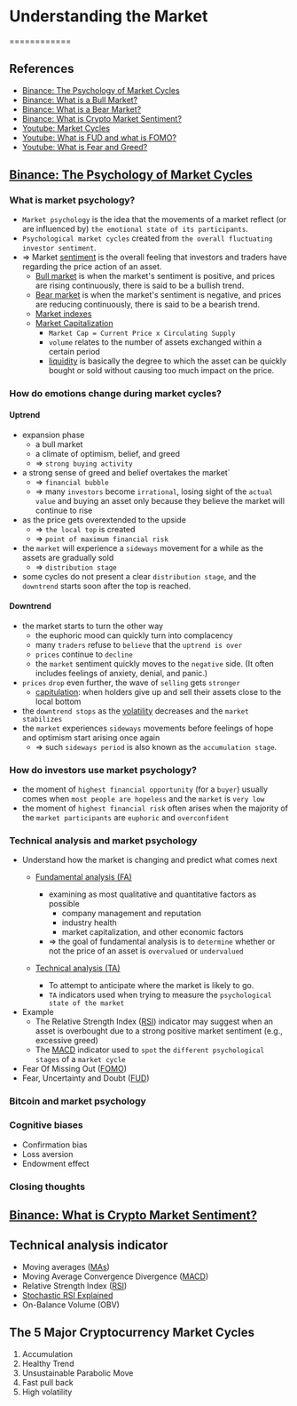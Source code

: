 # Understanding the Market
============

## References

- [Binance: The Psychology of Market Cycles](https://academy.binance.com/en/articles/the-psychology-of-market-cycles)
- [Binance: What is a Bull Market?](https://academy.binance.com/en/articles/what-is-a-bull-market)
- [Binance: What is a Bear Market?](https://academy.binance.com/en/articles/what-is-a-bear-market)
- [Binance: What is Crypto Market Sentiment?](https://academy.binance.com/en/articles/what-is-crypto-market-sentiment)
- [Youtube: Market Cycles](https://www.youtube.com/watch?v=_I6_8nN3IX8)
- [Youtube: What is FUD and what is FOMO?](https://www.youtube.com/watch?v=dasfUZXrMqQ)
- [Youtube: What is Fear and Greed?](https://www.youtube.com/watch?v=uU2GAn-s2OE)

## [Binance: The Psychology of Market Cycles](https://academy.binance.com/en/articles/the-psychology-of-market-cycles)

### What is market psychology?

- `Market psychology` is the idea that the movements of a market reflect (or are influenced by) `the emotional state of its participants`.
- `Psychological market cycles` created from `the overall fluctuating investor sentiment`.
- => Market [sentiment](https://academy.binance.com/en/glossary/sentiment) is the overall feeling that investors and traders have regarding the price action of an asset.
  - [Bull market](https://academy.binance.com/en/glossary/bull-market) is when the market's sentiment is positive, and prices are rising continuously, there is said to be a bullish trend.
  - [Bear market](https://academy.binance.com/en/glossary/bear-market) is when the market's sentiment is negative, and prices are reducing continuously, there is said to be a bearish trend.
  - [Market indexes](https://academy.binance.com/en/glossary/index)
  - [Market Capitalization](https://academy.binance.com/en/glossary/market-capitalization)
    - `Market Cap = Current Price x Circulating Supply`
    - `volume` relates to the number of assets exchanged within a certain period
    - [liquidity](https://academy.binance.com/en/articles/liquidity-explained) is basically the degree to which the asset can be quickly bought or sold without causing too much impact on the price. 

### How do emotions change during market cycles?

#### Uptrend

- expansion phase
  - a bull market
  - a climate of optimism, belief, and greed
  - => `strong buying activity`
- a strong sense of greed and belief overtakes the market`
  - => `financial bubble`
  - => many `investors` become `irrational`, losing sight of the `actual value` and buying an asset only because they believe the market will continue to rise
- as the price gets overextended to the upside
  - => `the local top` is created
  - => `point of maximum financial risk`
- the `market` will experience a `sideways` movement for a while as the assets are gradually sold
  - => `distribution stage`
- some cycles do not present a clear `distribution stage`, and the `downtrend` starts soon after the top is reached.

#### Downtrend

- the market starts to turn the other way
  - the euphoric mood can quickly turn into complacency
  - many `traders` refuse to `believe` that the `uptrend is over`
  - `prices` continue to `decline`
  - the `market` sentiment quickly moves to the `negative` side. (It often includes feelings of anxiety, denial, and panic.)
- `prices` `drop` even further, the wave of `selling` gets `stronger`
  - [capitulation](https://academy.binance.com/en/glossary/capitulation): when holders give up and sell their assets close to the local bottom
- the `downtrend stops` as the [volatility](https://academy.binance.com/en/glossary/volatility) decreases and the `market stabilizes`
- the `market` experiences `sideways` movements before feelings of hope and optimism start arising once again
  - => such `sideways period` is also known as the `accumulation stage`.


### How do investors use market psychology?

- the moment of `highest financial opportunity` (for a `buyer`) usually comes when `most people are hopeless` and the `market` is `very low`
- the moment of `highest financial risk` often arises when the majority of the `market participants` are `euphoric` and `overconfident`


### Technical analysis and market psychology

- Understand how the market is changing and predict what comes next
  - [Fundamental analysis (FA)](https://academy.binance.com/en/glossary/fundamental-analysis)
    - examining as most qualitative and quantitative factors as possible
      - company management and reputation
      - industry health
      - market capitalization, and other economic factors
    - => the goal of fundamental analysis is to `determine` whether or not the price of an asset is `overvalued` or `undervalued`

  - [Technical analysis (TA)](https://academy.binance.com/en/articles/what-is-technical-analysis)
    - To attempt to anticipate where the market is likely to go.
    - `TA` indicators used when trying to measure the `psychological state of the market`
- Example
  - The Relative Strength Index ([RSI](https://academy.binance.com/en/articles/what-is-the-rsi-indicator)) indicator may suggest when an asset is overbought due to a strong positive market sentiment (e.g., excessive greed)
  - The [MACD](https://academy.binance.com/en/articles/macd-indicator-explained) indicator used to `spot` the `different psychological stages` of a `market cycle`
- Fear Of Missing Out ([FOMO](https://academy.binance.com/en/glossary/fear-of-missing-out))
- Fear, Uncertainty and Doubt ([FUD](https://academy.binance.com/en/glossary/fear-uncertainty-and-doubt))

### Bitcoin and market psychology

### Cognitive biases

- Confirmation bias
- Loss aversion
- Endowment effect

### Closing thoughts

## [Binance: What is Crypto Market Sentiment?](https://academy.binance.com/en/articles/what-is-crypto-market-sentiment)

## Technical analysis indicator

- Moving averages ([MAs](https://academy.binance.com/en/articles/moving-averages-explained))
- Moving Average Convergence Divergence ([MACD](https://academy.binance.com/en/articles/macd-indicator-explained))
- Relative Strength Index ([RSI](https://academy.binance.com/en/articles/what-is-the-rsi-indicator))
- [Stochastic RSI Explained](https://academy.binance.com/en/articles/stochastic-rsi-explained)
- On-Balance Volume (OBV)

## The 5 Major Cryptocurrency Market Cycles

1. Accumulation
2. Healthy Trend
3. Unsustainable Parabolic Move
4. Fast pull back
5. High volatility
